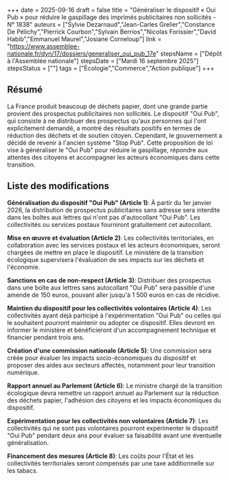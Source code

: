 +++
date = 2025-09-16
draft = false
title = "Généraliser le dispositif « Oui Pub » pour réduire le gaspillage des imprimés publicitaires non sollicités - N° 1838"
auteurs = ["Sylvie Dezarnaud","Jean-Carles Grelier","Constance De Pélichy","Pierrick Courbon","Sylvain Berrios","Nicolas Forissier","David Habib","Emmanuel Maurel","Josiane Corneloup"]
link = "https://www.assemblee-nationale.fr/dyn/17/dossiers/generaliser_oui_pub_17e"
stepsName = ["Dépôt à l'Assemblée nationale"]
stepsDate = ["Mardi 16 septembre 2025"]
stepsStatus = [""]
tags = ["Écologie","Commerce","Action publique"]
+++

## Résumé

La France produit beaucoup de déchets papier, dont une grande partie provient des prospectus publicitaires non sollicités. Le dispositif "Oui Pub", qui consiste à ne distribuer des prospectus qu'aux personnes qui l'ont explicitement demandé, a montré des résultats positifs en termes de réduction des déchets et de soutien citoyen. Cependant, le gouvernement a décidé de revenir à l'ancien système "Stop Pub". Cette proposition de loi vise à généraliser le "Oui Pub" pour réduire le gaspillage, répondre aux attentes des citoyens et accompagner les acteurs économiques dans cette transition.

## Liste des modifications

**Généralisation du dispositif "Oui Pub" (Article 1)**: À partir du 1er janvier 2026, la distribution de prospectus publicitaires sans adresse sera interdite dans les boîtes aux lettres qui n'ont pas d'autocollant "Oui Pub". Les collectivités ou services postaux fourniront gratuitement cet autocollant.

**Mise en œuvre et évaluation (Article 2)**: Les collectivités territoriales, en collaboration avec les services postaux et les acteurs économiques, seront chargées de mettre en place le dispositif. Le ministère de la transition écologique supervisera l'évaluation de ses impacts sur les déchets et l'économie.

**Sanctions en cas de non-respect (Article 3)**: Distribuer des prospectus dans une boîte aux lettres sans autocollant "Oui Pub" sera passible d'une amende de 150 euros, pouvant aller jusqu'à 1 500 euros en cas de récidive.

**Maintien du dispositif pour les collectivités volontaires (Article 4)**: Les collectivités ayant déjà participé à l'expérimentation "Oui Pub" ou celles qui le souhaitent pourront maintenir ou adopter ce dispositif. Elles devront en informer le ministère et bénéficieront d'un accompagnement technique et financier pendant trois ans.

**Création d'une commission nationale (Article 5)**: Une commission sera créée pour évaluer les impacts socio-économiques du dispositif et proposer des aides aux secteurs affectés, notamment pour leur transition numérique.

**Rapport annuel au Parlement (Article 6)**: Le ministre chargé de la transition écologique devra remettre un rapport annuel au Parlement sur la réduction des déchets papier, l'adhésion des citoyens et les impacts économiques du dispositif.

**Expérimentation pour les collectivités non volontaires (Article 7)**: Les collectivités qui ne sont pas volontaires pourront expérimenter le dispositif "Oui Pub" pendant deux ans pour évaluer sa faisabilité avant une éventuelle généralisation.

**Financement des mesures (Article 8)**: Les coûts pour l'État et les collectivités territoriales seront compensés par une taxe additionnelle sur les tabacs.

